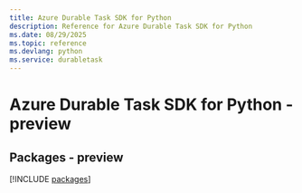 ```yaml
---
title: Azure Durable Task SDK for Python
description: Reference for Azure Durable Task SDK for Python
ms.date: 08/29/2025
ms.topic: reference
ms.devlang: python
ms.service: durabletask
---
```

# Azure Durable Task SDK for Python - preview
## Packages - preview
[!INCLUDE [packages](durable-task-index.md)]